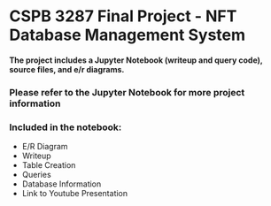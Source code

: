 # CSPB 3287 Final Project - NFT Database Management System

#### The project includes a Jupyter Notebook (writeup and query code), source files, and e/r diagrams.

### Please refer to the Jupyter Notebook for more project information

### Included in the notebook:

- E/R Diagram
- Writeup
- Table Creation
- Queries
- Database Information
- Link to Youtube Presentation

